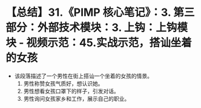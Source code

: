 # 【总结】31.《PIMP 核心笔记》：3. 第三部分：外部技术模块：3. 上钩：上钩模块 - 视频示范：45.实战示范，搭讪坐着的女孩

-   该段落描述了一个男性在街上搭讪一个坐着的女孩的情景。
    1.  男性称赞女孩气质好，想认识她。
    2.  男性想看女孩口罩下的样子，引发对话。
    3.  男性询问女孩家乡和工作，展示自己的职业。